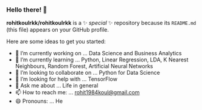 ### Hello there!  👋


**rohitkoulrkk/rohitkoulrkk** is a ✨ _special_ ✨ repository because its `README.md` (this file) appears on your GitHub profile.

Here are some ideas to get you started:

- 🔭 I’m currently working on ... Data Science and Business Analytics
- 🌱 I’m currently learning ... Python, Linear Regression, LDA, K Nearest Neighbours, Random Forest, Artificial Neural Networks
- 👯 I’m looking to collaborate on ... Python for Data Science
- 🤔 I’m looking for help with ... TensorFlow
- 💬 Ask me about ... Life in general
- 📫 How to reach me: ... rohit1984koul@gmail.com
- 😄 Pronouns: ... He
